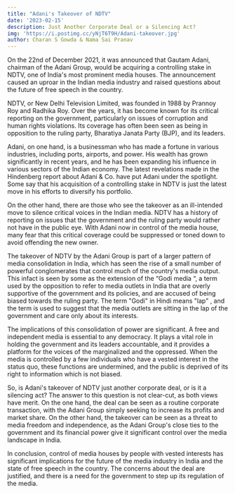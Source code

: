 ```yaml
---
title: "Adani's Takeover of NDTV"
date: '2023-02-15'
description: Just Another Corporate Deal or a Silencing Act?
img: 'https://i.postimg.cc/yNjT6T9H/Adani-takeover.jpg'
author: Charan S Gowda & Nama Sai Pranav
---
```


On the 22nd of December 2021, it was announced that Gautam Adani, chairman of the Adani Group, would be acquiring a controlling stake in NDTV, one of India's most prominent media houses. The announcement caused an uproar in the Indian media industry and raised questions about the future of free speech in the country.

NDTV, or New Delhi Television Limited, was founded in 1988 by Prannoy Roy and Radhika Roy. Over the years, it has become known for its critical reporting on the government, particularly on issues of corruption and human rights violations. Its coverage has often been seen as being in opposition to the ruling party, Bharatiya Janata Party (BJP), and its leaders.

Adani, on one hand, is a businessman who has made a fortune in various industries, including ports, airports, and power. His wealth has grown significantly in recent years, and he has been expanding his influence in various sectors of the Indian economy. The latest revelations made in the Hindenberg report about Adani & Co. have put Adani under the spotlight. Some say that his acquisition of a controlling stake in NDTV is just the latest move in his efforts to diversify his portfolio.

On the other hand, there are those who see the takeover as an ill-intended move to silence critical voices in the Indian media. NDTV has a history of reporting on issues that the government and the ruling party would rather not have in the public eye. With Adani now in control of the media house, many fear that this critical coverage could be suppressed or toned down to avoid offending the new owner.

The takeover of NDTV by the Adani Group is part of a larger pattern of media consolidation in India, which has seen the rise of a small number of powerful conglomerates that control much of the country's media output. This infact is seen by some as the extension of the “Godi media “, a term used by the opposition to refer to media outlets in India that are overly supportive of the government and its policies, and are accused of being biased towards the ruling party. The term "Godi" in Hindi means "lap" , and the term is used to suggest that the media outlets are sitting in the lap of the government and care only about its interests.

The implications of this consolidation of power are significant. A free and independent media is essential to any democracy. It plays a vital role in holding the government and its leaders accountable, and it provides a platform for the voices of the marginalized and the oppressed. When the media is controlled by a few individuals who have a vested interest in the status quo, these functions are undermined, and the public is deprived of its right to information which is not biased.

So, is Adani's takeover of NDTV just another corporate deal, or is it a silencing act? The answer to this question is not clear-cut, as both views have merit. On the one hand, the deal can be seen as a routine corporate transaction, with the Adani Group simply seeking to increase its profits and market share. On the other hand, the takeover can be seen as a threat to media freedom and independence, as the Adani Group's close ties to the government and its financial power give it significant control over the media landscape in India.

In conclusion, control of media houses by people with vested interests has significant implications for the future of the media industry in India and the state of free speech in the country. The concerns about the deal are justified, and there is a need for the government to step up its regulation of the media.
